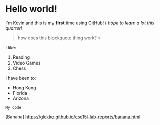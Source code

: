 # Hello world!
I'm Kevin and this is my **first** time using GitHub!
*I hope to learn a lot this quarter!*
> how does this blockquote thing work? >


I like:
1. Reading
2. Video Games
3. Chess

I have been to:
- Hong Kong
- Florida
- Arizona

`My code`

[Banana] https://glekko.github.io/cse15l-lab-reports/banana.html


